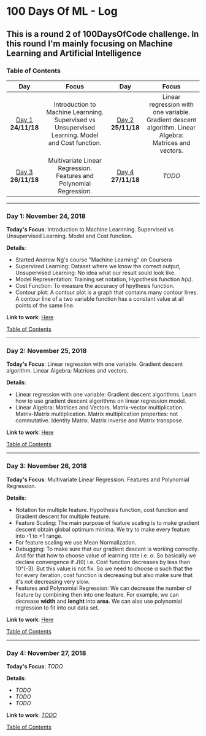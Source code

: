 # 100 Days Of ML - Log
## This is a round 2 of 100DaysOfCode challenge. In this round I'm mainly focusing on Machine Learning and Artificial Intelligence
<a name="toc"></a>
### Table of Contents 
|Day|Focus|Day|Focus|
|:---:|:-----:|:---:|:-----:|
|[Day 1](#day-1) **24/11/18**| Introduction to Machine Learnning. Supervised vs Unsupervised Learning. Model and Cost function. |[Day 2](#day-2) **25/11/18**| Linear regression with one variable. Gradient descent algorithm. Linear Algebra: Matrices and vectors. |
|[Day 3](#day-3) **26/11/18**| Multivariate Linear Regression. Features and Polynomial Regression. |[Day 4](#day-4) **27/11/18**| _TODO_ |



----------
<a name="day-1"></a>
### Day 1: November 24, 2018 

**Today's Focus**: Introduction to Machine Learnning. Supervised vs Unsupervised Learning. Model and Cost function.

**Details**:

 - Started Andrew Ng's course "Machine Learning" on Coursera 
 - Supervised Learning: Dataset where we know the correct output, Unsupervised Learning: No idea what our result sould look like. 
 - Model Representation: Training set notation, Hypothesis function *h(x)*. 
 - Cost Function: To measure the accuracy of hpythesis function.
 - Contour plot: A contour plot is a graph that contains many contour lines. A contour line of a two variable function has a constant value at all points of the same line.


**Link to work**: [Here](https://github.com/akashgiricse/ml-andrew-ng)

[Table of Contents](#toc)


----------
<a name="day-2"></a>
### Day 2: November 25, 2018

**Today's Focus**: Linear regression with one variable. Gradient descent algorithm. Linear Algebra: Matrices and vectors.

**Details**:

 - Linear regression with one variable: Gradient descent algorithms. Learn how to use gradient descent algorithms on linear regression model.
 - Linear Algebra: Matrices and Vectors. Matrix-vector multiplication. Matrix-Matrix multiplication. Matrix multiplication properties: not commutative. Identity Matrix. Matrix inverse and Matrix transpose. 

**Link to work**: [Here](https://github.com/akashgiricse/ml-andrew-ng)

[Table of Contents](#toc)


----------
<a name="day-3"></a>
### Day 3: November 26, 2018 

**Today's Focus**: Multivariate Linear Regression. Features and Polynomial Regression.

**Details**:

 - Notation for multiple feature. Hypothesis function, cost function and Gradient descent for multiple feature. 
 - Feature Scaling: The main purpose of feature scaling is to make gradient descent obtain global optimum minima. We try to make every feature into -1 to +1 range. 
 - For feature scaling we use Mean Normalization.
 - Debugging: To make sure that our gradient descent is working correctly. And for that how to choose value of learning rate i.e. α. So basically we declare convergence if J(θ) i.e. Cost function decreases by less than 10^(-3). But this value is not fix. So we need to choose α such that the for every iteration, cost function is decreasing but also make sure that it's not decreasing very slow.
 - Features and Polynomial Regression: We can decrease the number of feature by combining then into one feature. For example, we can decrease **width** and **lenght** into **area**. We can also use polynomial regression to fit into out data set. 

**Link to work**: [Here](https://github.com/akashgiricse/ml-andrew-ng)

[Table of Contents](#toc)



----------
<a name="day-4"></a>
### Day 4: November 27, 2018

**Today's Focus**: _TODO_

**Details**:

 - _TODO_
 - _TODO_
 - _TODO_

**Link to work**: [_TODO_]()

[Table of Contents](#toc)
